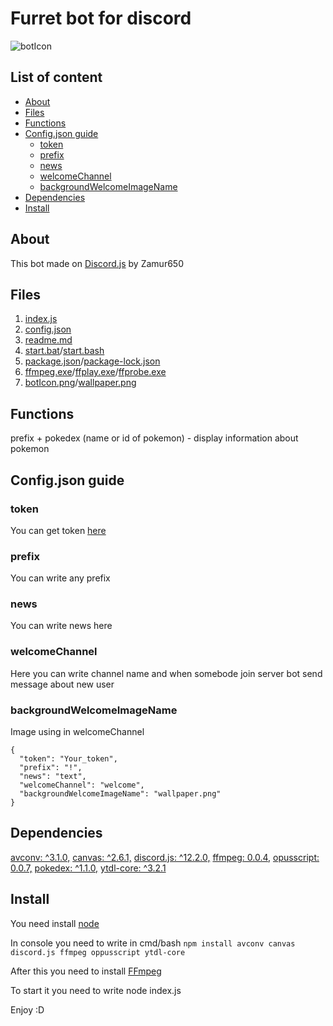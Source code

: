 # Furret bot for discord
![botIcon](botIcon.png)

## List of content
* [About](https://github.com/Zamur650/Furret#about)
* [Files](https://github.com/Zamur650/Furret#files)
* [Functions](https://github.com/Zamur650/Furret#functions)
* [Config.json guide](https://github.com/Zamur650/Furret#configjson-guide)
  * [token](https://github.com/Zamur650/Furret#token)
  * [prefix](https://github.com/Zamur650/Furret#prefix)
  * [news](https://github.com/Zamur650/Furret#news)
  * [welcomeChannel](https://github.com/Zamur650/Furret#welcomechannel)
  * [backgroundWelcomeImageName](https://github.com/Zamur650/Furret#backgroundwelcomeimagename)
* [Dependencies](https://github.com/Zamur650/Furret#dependencies)
* [Install](https://github.com/Zamur650/Furret#install)
## About
This bot made on [Discord.js](https://github.com/discordjs/discord.js) by Zamur650
## Files
1. [index.js](index.js)
2. [config.json](config.json)
3. [readme.md](readme.md)
4. [start.bat](start.bat)/[start.bash](start.bash)
5. [package.json](package.json)/[package-lock.json](package-lock.json)
6. [ffmpeg.exe](ffmpeg.exe)/[ffplay.exe](ffplay.exe)/[ffprobe.exe](ffprobe.exe)
5. [botIcon.png](botIcon.png)/[wallpaper.png](wallpaper.png)
## Functions


prefix + pokedex (name or id of pokemon) - display information about pokemon
## Config.json guide
### token
You can get token [here](https://discord.com/developers/applications)
### prefix
You can write any prefix
### news
You can write news here
### welcomeChannel
Here you can write channel name and when somebode join server bot send message about new user
### backgroundWelcomeImageName
Image using in welcomeChannel
```
{
  "token": "Your_token",
  "prefix": "!",
  "news": "text",
  "welcomeChannel": "welcome",
  "backgroundWelcomeImageName": "wallpaper.png"
}
```
## Dependencies
[avconv: ^3.1.0,](https://www.npmjs.com/package/avconv)
[canvas: ^2.6.1,](https://www.npmjs.com/package/canvas)
[discord.js: ^12.2.0,](https://www.npmjs.com/package/discord.js)
[ffmpeg: 0.0.4,](https://www.npmjs.com/package/ffmpeg)
[opusscript: 0.0.7,](https://www.npmjs.com/package/opusscript)
[pokedex: ^1.1.0,](https://www.npmjs.com/package/pokedex)
[ytdl-core: ^3.2.1](https://www.npmjs.com/package/ytdl-core)
## Install
You need install [node](https://nodejs.org/en/)

In console you need to write in cmd/bash
```npm install avconv canvas discord.js ffmpeg oppusscript ytdl-core```

After this you need to install [FFmpeg](https://ffmpeg.org/download.html)

To start it you need to write node index.js

Enjoy :D

